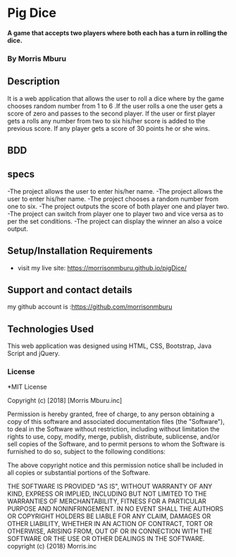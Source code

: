 # Pig Dice

#### A game that accepts two players where both each has a turn in rolling the dice.

### By **Morris Mburu**

## Description

It is a web application that allows the user to roll a dice where by the game chooses random number from 1 to 6 .If the user  rolls a one the user gets a score of zero and passes to the second player. If the user or first player gets a rolls any number from two to six his/her score is added to the previous score. If any player gets a score of 30 points he or she wins.

## BDD

## specs

-The project allows the user to enter his/her name.
-The project allows the user to enter his/her name.
-The project chooses a random number from one to six.
-The project outputs the score of both player one and player two.
-The project can switch from player one to player two and vice versa as to per the set conditions.
-The project can display the winner an also a voice output.

## Setup/Installation Requirements

* visit my live site: https://morrisonmburu.github.io/pigDice/

## Support and contact details

my github account is :https://github.com/morrisonmburu

## Technologies Used

This web application was designed using HTML, CSS, Bootstrap, Java Script and jQuery.

### License

*MIT License

Copyright (c) [2018] [Morris Mburu.inc]

Permission is hereby granted, free of charge, to any person obtaining a copy
of this software and associated documentation files (the "Software"), to deal
in the Software without restriction, including without limitation the rights
to use, copy, modify, merge, publish, distribute, sublicense, and/or sell
copies of the Software, and to permit persons to whom the Software is
furnished to do so, subject to the following conditions:

The above copyright notice and this permission notice shall be included in all
copies or substantial portions of the Software.

THE SOFTWARE IS PROVIDED "AS IS", WITHOUT WARRANTY OF ANY KIND, EXPRESS OR
IMPLIED, INCLUDING BUT NOT LIMITED TO THE WARRANTIES OF MERCHANTABILITY,
FITNESS FOR A PARTICULAR PURPOSE AND NONINFRINGEMENT. IN NO EVENT SHALL THE
AUTHORS OR COPYRIGHT HOLDERS BE LIABLE FOR ANY CLAIM, DAMAGES OR OTHER
LIABILITY, WHETHER IN AN ACTION OF CONTRACT, TORT OR OTHERWISE, ARISING FROM,
OUT OF OR IN CONNECTION WITH THE SOFTWARE OR THE USE OR OTHER DEALINGS IN THE
SOFTWARE.
copyright (c) {2018} Morris.inc

